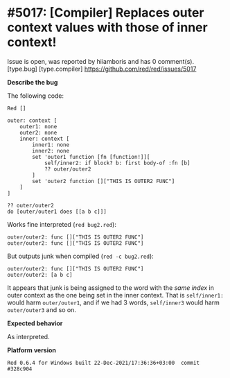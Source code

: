 
#5017: [Compiler] Replaces outer context values with those of inner context!
================================================================================
Issue is open, was reported by hiiamboris and has 0 comment(s).
[type.bug] [type.compiler]
<https://github.com/red/red/issues/5017>

**Describe the bug**

The following code:
```
Red []

outer: context [
	outer1: none
	outer2: none
	inner: context [
		inner1: none
		inner2: none
		set 'outer1 function [fn [function!]][
			self/inner2: if block? b: first body-of :fn [b]
			?? outer/outer2
		]
		set 'outer2 function []["THIS IS OUTER2 FUNC"]
	]
]

?? outer/outer2
do [outer/outer1 does [[a b c]]]
```
Works fine interpreted (`red bug2.red`):
```
outer/outer2: func []["THIS IS OUTER2 FUNC"]
outer/outer2: func []["THIS IS OUTER2 FUNC"]
```
But outputs junk when compiled (`red -c bug2.red`):
```
outer/outer2: func []["THIS IS OUTER2 FUNC"]
outer/outer2: [a b c]
```
It appears that junk is being assigned to the word with the *same index* in outer context as the one being set in the inner context. That is `self/inner1:` would harm `outer/outer1`, and if we had 3 words, `self/inner3` would harm `outer/outer3` and so on.


**Expected behavior**

As interpreted.

**Platform version**

```
Red 0.6.4 for Windows built 22-Dec-2021/17:36:36+03:00  commit #328c904
```



